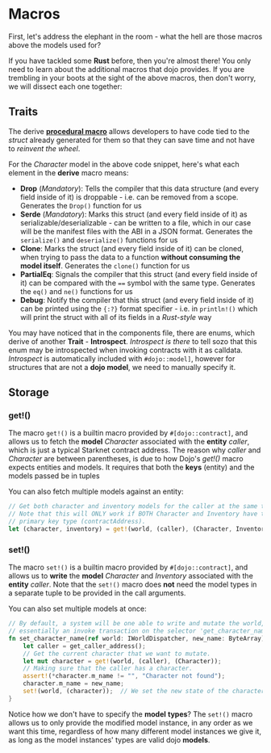 # Macros

First, let's address the elephant in the room - what the hell are those macros above the models used for?&#x20;

If you have tackled some **Rust** before, then you're almost there! You only need to learn about the additional macros that dojo provides. If you are trembling in your boots at the sight of the above macros, then don't worry, we will dissect each one together:


## Traits

The derive [**procedural macro**](https://doc.rust-lang.org/reference/procedural-macros.html) allows developers to have code tied to the _struct_ already generated for them so that they can save time and not have to _reinvent the wheel_.

For the _Character_ model in the above code snippet, here's what each element in the **derive** macro means:

* **Drop** (_Mandatory_): Tells the compiler that this data structure (and every field inside of it) is droppable - i.e. can be removed from a scope. Generates the `Drop()` function for us
* **Serde** (_Mandatory_): Marks this struct (and every field inside of it) as serializable/deserializable - can be written to a file, which in our case will be the manifest files with the ABI in a JSON format. Generates the `serialize()` and `deserialize()` functions for us
* **Clone**: Marks the struct (and every field inside of it) can be cloned, when trying to pass the data to a function **without consuming the model itself**. Generates the `clone()` function for us
* **PartialEq**:  Signals the compiler that this struct  (and every field inside of it) can be compared with the `==` symbol with the same type. Generates the `eq()` and `ne()` functions for us
* **Debug**: Notify the compiler that this struct (and every field inside of it) can be printed using the `{:?}` format specifier - i.e. in `println!()` which will print the struct with all of its fields in a _Rust-style_ way

You may have noticed that in the components file, there are enums, which derive of another **Trait** - **Introspect**. _Introspect is there_ to tell sozo that this enum may be introspected when invoking contracts with it as calldata. _Introspect_ is automatically included with `#dojo::model]`,  however for structures that are not a **dojo model**, we need to manually specify it.

## Storage

### get!()

The macro `get!()` is a builtin macro provided by `#[dojo::contract]`, and allows us to fetch the **model** _Character_ associated with the **entity** _caller_, which is just a typical Starknet contract address. The reason why _caller_ and _Character_ are between parentheses, is due to how Dojo's _get!()_ macro expects entities and models. It requires that both the **keys** (entity) and the models passed be in tuples

You can also fetch multiple models against an entity:

```rust
// Get both character and inventory models for the caller at the same time.
// Note that this will ONLY work if BOTH Character and Inventory have the SAME
// primary key type (contractAddress).
let (character, inventory) = get!(world, (caller), (Character, Inventory));
```

### set!()

The macro `set!()` is a builtin macro provided by `#[dojo::contract]`, and allows us to **write** 
the **model** _Character_ and _Inventory_ associated with the **entity** _caller_. Note that the `set!()`
macro does **not** need the model types in a separate tuple to be provided in the call arguments.

You can also set multiple models at once:

```rust
// By default, a system will be one able to write and mutate the world, it is 
// essentially an invoke transaction on the selector 'get_character_name'
fn set_character_name(ref world: IWorldDispatcher, new_name: ByteArray) {
    let caller = get_caller_address();
    // Get the current character that we want to mutate.
    let mut character = get!(world, (caller), (Character));
    // Making sure that the caller has a character.
    assert!(*character.m_name != "", "Character not found");
    character.m_name = new_name;
    set!(world, (character));  // We set the new state of the character model in our world
}
```

Notice how we don't have to specify the **model** **types**? The `set!()` macro allows us to only provide the modified model instance, in any order as we want this time, regardless of how many different model instances we give it, as long as the model instances' types are valid dojo **models**.


